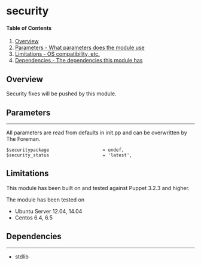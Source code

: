 # security

#### Table of Contents

1. [Overview](#overview)
2. [Parameters - What parameters does the module use](#parameters)
3. [Limitations - OS compatibility, etc.](#limitations)
4. [Dependencies - The dependencies this module has](#dependencies)

## Overview

Security fixes will be pushed by this module.

## Parameters
-------------
All parameters are read from defaults in init.pp and can be overwritten by The Foreman.

```
$securitypackage                    = undef,
$security_status                    = 'latest',

```
## Limitations

This module has been built on and tested against Puppet 3.2.3 and higher.

The module has been tested on
- Ubuntu Server 12.04, 14.04
- Centos 6.4, 6.5

## Dependencies
-------------
- stdlib
